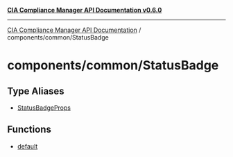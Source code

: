 [**CIA Compliance Manager API Documentation v0.6.0**](../../../README.md)

***

[CIA Compliance Manager API Documentation](../../../modules.md) / components/common/StatusBadge

# components/common/StatusBadge

## Type Aliases

- [StatusBadgeProps](type-aliases/StatusBadgeProps.md)

## Functions

- [default](functions/default.md)
